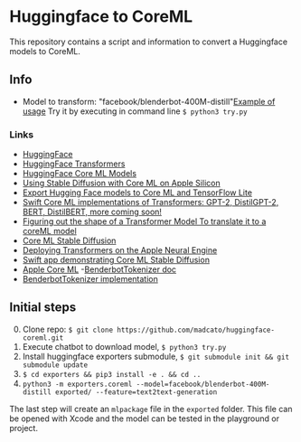 # Huggingface to CoreML

This repository contains a script and information to convert a Huggingface models to CoreML.

## Info
- Model to transform: "facebook/blenderbot-400M-distill"[Example of usage](https://huggingface.co/spaces/LamaAl/chatbot/blob/main/app.py) Try it by executing in command line `$ python3 try.py`

### Links
- [HuggingFace](https://huggingface.co/)
- [HuggingFace Transformers](https://huggingface.co/transformers/)
- [HuggingFace Core ML Models](https://huggingface.co/coreml#models)
- [Using Stable Diffusion with Core ML on Apple Silicon](https://huggingface.co/blog/diffusers-coreml)
- [Export Hugging Face models to Core ML and TensorFlow Lite](https://github.com/huggingface/exporters)
- [Swift Core ML implementations of Transformers: GPT-2, DistilGPT-2, BERT, DistilBERT, more coming soon!](https://github.com/huggingface/swift-coreml-transformers)
- [Figuring out the shape of a Transformer Model To translate it to a coreML model](https://developer.apple.com/forums/thread/682408)
- [Core ML Stable Diffusion](https://github.com/apple/ml-stable-diffusion)
- [Deploying Transformers on the Apple Neural Engine](https://machinelearning.apple.com/research/neural-engine-transformers)
- [Swift app demonstrating Core ML Stable Diffusion](https://github.com/huggingface/swift-coreml-diffusers)
- [Apple Core ML](https://developer.apple.com/documentation/coreml)
-[BenderbotTokenizer doc](https://huggingface.co/docs/transformers/model_doc/blenderbot#transformers.BlenderbotTokenizer)
- [BenderbotTokenizer implementation](https://github.com/huggingface/transformers/blob/3335724376319a0c453049d0cd883504f530ff52/src/transformers/models/blenderbot/tokenization_blenderbot.py#L4)

## Initial steps

0. Clone repo: `$ git clone https://github.com/madcato/huggingface-coreml.git`
1. Execute chatbot to download model, `$ python3 try.py`
2. Install huggingface exporters submodule, 
    `$ git submodule init && git submodule update`
3. `$ cd exporters && pip3 install -e . && cd ..`
4. `python3 -m exporters.coreml --model=facebook/blenderbot-400M-distill exported/ --feature=text2text-generation`

The last step will create an `mlpackage` file in the `exported` folder. This file can be opened with Xcode and the model can be tested in the playground or project.
